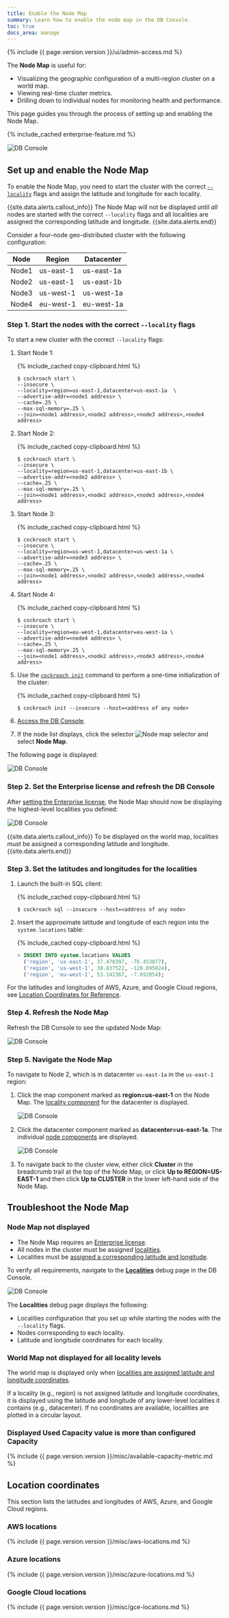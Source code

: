 ```yaml
---
title: Enable the Node Map
summary: Learn how to enable the node map in the DB Console.
toc: true
docs_area: manage
---
```


{% include {{ page.version.version }}/ui/admin-access.md %}

The **Node Map** is useful for:

- Visualizing the geographic configuration of a multi-region cluster on a world map.
- Viewing real-time cluster metrics.
- Drilling down to individual nodes for monitoring health and performance.

This page guides you through the process of setting up and enabling the Node Map.

{% include_cached enterprise-feature.md %}

<img src="{{ 'images/v21.2/ui-node-map-navigation3.png' | relative_url }}" alt="DB Console" style="border:1px solid #eee;max-width:100%" />

## Set up and enable the Node Map

To enable the Node Map, you need to start the cluster with the correct [`--locality`](cockroach-start.html#locality) flags and assign the latitude and longitude for each locality.

{{site.data.alerts.callout_info}}
The Node Map will not be displayed until *all* nodes are started with the correct `--locality` flags and all localities are assigned the corresponding latitude and longitude.
{{site.data.alerts.end}}

Consider a four-node geo-distributed cluster with the following configuration:

|  Node | Region | Datacenter |
|  ------ | ------ | ------ |
|  Node1 | us-east-1 | us-east-1a |
|  Node2 | us-east-1 | us-east-1b |
|  Node3 | us-west-1 | us-west-1a |
|  Node4 | eu-west-1 | eu-west-1a |

### Step 1. Start the nodes with the correct `--locality` flags

To start a new cluster with the correct `--locality` flags:

1. Start Node 1:

    {% include_cached copy-clipboard.html %}
    ~~~
    $ cockroach start \
    --insecure \
    --locality=region=us-east-1,datacenter=us-east-1a  \
    --advertise-addr=<node1 address> \
    --cache=.25 \
    --max-sql-memory=.25 \
    --join=<node1 address>,<node2 address>,<node3 address>,<node4 address>
    ~~~

1. Start Node 2:

    {% include_cached copy-clipboard.html %}
    ~~~
    $ cockroach start \
    --insecure \
    --locality=region=us-east-1,datacenter=us-east-1b \
    --advertise-addr=<node2 address> \
    --cache=.25 \
    --max-sql-memory=.25 \
    --join=<node1 address>,<node2 address>,<node3 address>,<node4 address>
    ~~~

1. Start Node 3:

    {% include_cached copy-clipboard.html %}
    ~~~
    $ cockroach start \
    --insecure \
    --locality=region=us-west-1,datacenter=us-west-1a \
    --advertise-addr=<node3 address> \
    --cache=.25 \
    --max-sql-memory=.25 \
    --join=<node1 address>,<node2 address>,<node3 address>,<node4 address>
    ~~~

1. Start Node 4:

    {% include_cached copy-clipboard.html %}
    ~~~
    $ cockroach start \
    --insecure \
    --locality=region=eu-west-1,datacenter=eu-west-1a \
    --advertise-addr=<node4 address> \
    --cache=.25 \
    --max-sql-memory=.25 \
    --join=<node1 address>,<node2 address>,<node3 address>,<node4 address>
    ~~~

1. Use the [`cockroach init`](cockroach-init.html) command to perform a one-time initialization of the cluster:

    {% include_cached copy-clipboard.html %}
    ~~~ shell
    $ cockroach init --insecure --host=<address of any node>
    ~~~

1. [Access the DB Console](ui-overview.html#db-console-access).

1. If the node list displays, click the selector <img src="{{ 'images/v21.2/node-map.png' | relative_url }}" alt="Node map selector" /> and select **Node Map**.

The following page is displayed:

<img src="{{ 'images/v21.2/ui-node-map-before-license.png' | relative_url }}" alt="DB Console" style="border:1px solid #eee;max-width:100%" />

### Step 2. Set the Enterprise license and refresh the DB Console

After [setting the Enterprise license](enterprise-licensing.html), the Node Map should now be displaying the highest-level localities you defined:

<img src="{{ 'images/v21.2/ui-node-map-after-license.png' | relative_url }}" alt="DB Console" style="border:1px solid #eee;max-width:100%" />

{{site.data.alerts.callout_info}}
To be displayed on the world map, localities must be assigned a corresponding latitude and longitude.
{{site.data.alerts.end}}

### Step 3. Set the latitudes and longitudes for the localities

1. Launch the built-in SQL client:

    {% include_cached copy-clipboard.html %}
    ~~~ shell
    $ cockroach sql --insecure --host=<address of any node>
    ~~~

1. Insert the approximate latitude and longitude of each region into the `system.locations` table:

    {% include_cached copy-clipboard.html %}
    ~~~ sql
    > INSERT INTO system.locations VALUES
      ('region', 'us-east-1', 37.478397, -76.453077),
      ('region', 'us-west-1', 38.837522, -120.895824),
      ('region', 'eu-west-1', 53.142367, -7.692054);
    ~~~

For the latitudes and longitudes of AWS, Azure, and Google Cloud regions, see [Location Coordinates for Reference](#location-coordinates).

### Step 4. Refresh the Node Map

Refresh the DB Console to see the updated Node Map:

<img src="{{ 'images/v21.2/ui-node-map-complete.png' | relative_url }}" alt="DB Console" style="border:1px solid #eee;max-width:100%" />

### Step 5. Navigate the Node Map

To navigate to Node 2, which is in datacenter `us-east-1a` in the `us-east-1` region:

1. Click the map component marked as **region=us-east-1** on the Node Map. The [locality component](ui-cluster-overview-page.html#locality-component) for the datacenter is displayed.

     <img src="{{ 'images/v21.2/ui-node-map-navigation1.png' | relative_url }}" alt="DB Console" style="border:1px solid #eee;max-width:100%" />

1. Click the datacenter component marked as **datacenter=us-east-1a**. The individual [node components](ui-cluster-overview-page.html#node-component) are displayed.

     <img src="{{ 'images/v21.2/ui-node-map-navigation2.png' | relative_url }}" alt="DB Console" style="border:1px solid #eee;max-width:100%" />

1. To navigate back to the cluster view, either click **Cluster** in the breadcrumb trail at the top of the Node Map, or click **Up to REGION=US-EAST-1** and then click **Up to CLUSTER** in the lower left-hand side of the Node Map.

## Troubleshoot the Node Map

### Node Map not displayed

- The Node Map requires an [Enterprise license](enterprise-licensing.html).
- All nodes in the cluster must be assigned [localities](cockroach-start.html#locality).
- Localities must be [assigned a corresponding latitude and longitude](#step-3-set-the-latitudes-and-longitudes-for-the-localities).

To verify all requirements, navigate to the [**Localities**](ui-debug-pages.html#configuration) debug page in the DB Console.

<img src="{{ 'images/v21.2/ui-localities-debug.png' | relative_url }}" alt="DB Console" style="border:1px solid #eee;max-width:100%" />

The **Localities** debug page displays the following:

- Localities configuration that you set up while starting the nodes with the `--locality` flags.
- Nodes corresponding to each locality.
- Latitude and longitude coordinates for each locality.

### World Map not displayed for all locality levels

The world map is displayed only when [localities are assigned latitude and longitude coordinates](#step-3-set-the-latitudes-and-longitudes-for-the-localities).

If a locality (e.g., region) is not assigned latitude and longitude coordinates, it is displayed using the latitude and longitude of any lower-level localities it contains (e.g., datacenter). If no coordinates are available, localities are plotted in a circular layout.

### Displayed Used Capacity value is more than configured Capacity

{% include {{ page.version.version }}/misc/available-capacity-metric.md %}

## Location coordinates

This section lists the latitudes and longitudes of AWS, Azure, and Google Cloud regions.

### AWS locations

{% include {{ page.version.version }}/misc/aws-locations.md %}

### Azure locations

{% include {{ page.version.version }}/misc/azure-locations.md %}

### Google Cloud locations

{% include {{ page.version.version }}/misc/gce-locations.md %}
